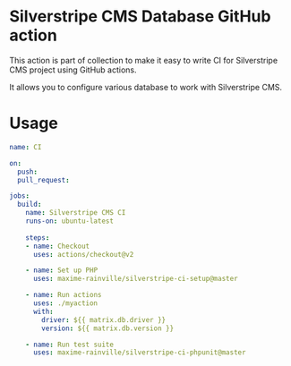 # Silverstripe CMS Database GitHub action

This action is part of collection to make it easy to write CI for Silverstripe CMS project using GitHub actions.

It allows you to configure various database to work with Silverstripe CMS.

# Usage

```yml
name: CI

on:
  push:
  pull_request:

jobs:
  build:
    name: Silverstripe CMS CI
    runs-on: ubuntu-latest
    
    steps:
    - name: Checkout
      uses: actions/checkout@v2

    - name: Set up PHP
      uses: maxime-rainville/silverstripe-ci-setup@master

    - name: Run actions
      uses: ./myaction
      with:
        driver: ${{ matrix.db.driver }}
        version: ${{ matrix.db.version }}

    - name: Run test suite
      uses: maxime-rainville/silverstripe-ci-phpunit@master

```